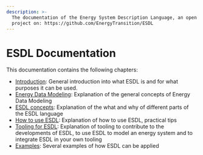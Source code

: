 ```yaml
---
description: >-
  The documentation of the Energy System Description Language, an open source
  project on: https://github.com/EnergyTransition/ESDL
---
```


# ESDL Documentation

This documentation contains the following chapters:

* [Introduction](introduction.md): General introduction into what ESDL is and for what purposes it can be used.
* [Energy Data Modeling](energy-data-modeling.md): Explanation of the general concepts of Energy Data Modeling
* [ESDL concepts](esdl-concepts/README.md): Explanation of the what and why of different parts of the ESDL language
* [How to use ESDL](how-to-use-esdl.md): Explanation of how to use ESDL, practical tips
* [Tooling for ESDL](tooling-for-esdl/README.md): Explanation of tooling to contribute to the developments of ESDL, to use ESDL to model an energy system and to integrate ESDL in your own tooling
* [Examples](examples.md): Several examples of how ESDL can be applied



